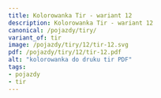 ```yaml
---
title: Kolorowanka Tir - wariant 12
description: Kolorowanka Tir - wariant 12
canonical: /pojazdy/tiry/
variant_of: tir
image: /pojazdy/tiry/12/tir-12.svg
pdf: /pojazdy/tiry/12/tir-12.pdf
alt: "kolorowanka do druku tir PDF"
tags:
- pojazdy
- tir
---
```

